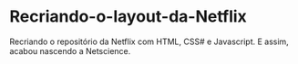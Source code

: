 # Recriando-o-layout-da-Netflix
Recriando o repositório da Netflix com HTML, CSS# e Javascript. E assim, acabou nascendo a Netscience.
